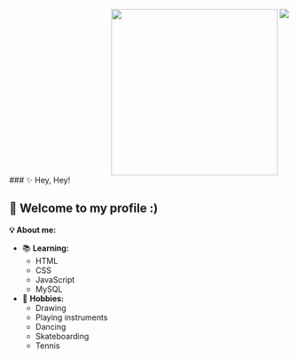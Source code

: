 <div align="right">
<img src = "https://c.tenor.com/FgvsLn867wQAAAAj/a-chan-hololive-walfie.gif" width = "300px" align="top">
<img src="https://github-readme-stats.vercel.app/api/top-langs/?username=ryan-miyazato&layout=compact&langs_count=7&theme=onedark" align="top">
</div>
### ✨ Hey, Hey!

👻 Welcome to my profile :) <br>
---
**💡 About me:** <br>
- 📚 **Learning:**
  - HTML
  - CSS 
  - JavaScript 
  - MySQL 
- 🎨 **Hobbies:**
  - Drawing
  - Playing instruments
  - Dancing
  - Skateboarding
  - Tennis



<!--
**ryan-miyazato/ryan-miyazato** is a ✨ _special_ ✨ repository because its `README.md` (this file) appears on your GitHub profile.

Here are some ideas to get you started:

- 🔭 I’m currently working on ...
- 🌱 I’m currently learning ...
- 👯 I’m looking to collaborate on ...
- 🤔 I’m looking for help with ...
- 💬 Ask me about ...
- 📫 How to reach me: ...
- 😄 Pronouns: ...
- ⚡ Fun fact: ...
-->
